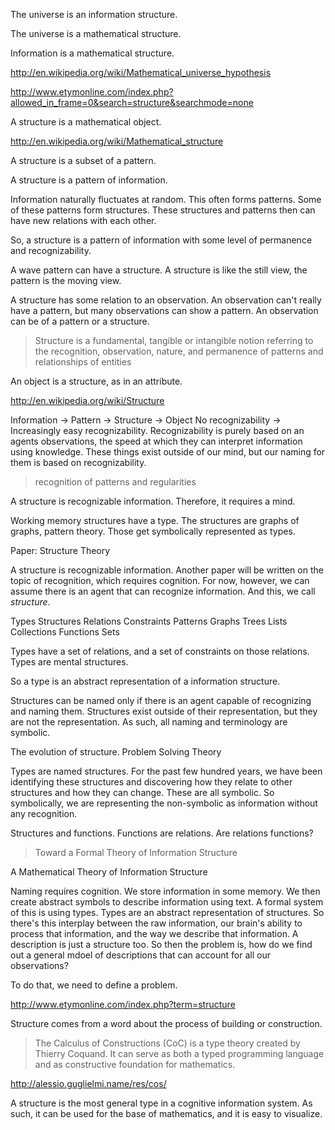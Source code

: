 
The universe is an information structure.

The universe is a mathematical structure.

Information is a mathematical structure.

http://en.wikipedia.org/wiki/Mathematical_universe_hypothesis

http://www.etymonline.com/index.php?allowed_in_frame=0&search=structure&searchmode=none

A structure is a mathematical object.

http://en.wikipedia.org/wiki/Mathematical_structure

A structure is a subset of a pattern.

A structure is a pattern of information.

Information naturally fluctuates at random. This often forms patterns. Some of these patterns form structures. These structures and patterns then can have new relations with each other.

So, a structure is a pattern of information with some level of permanence and recognizability.

A wave pattern can have a structure. A structure is like the still view, the pattern is the moving view.

A structure has some relation to an observation. An observation can't really have a pattern, but many observations can show a pattern. An observation can be of a pattern or a structure.

> Structure is a fundamental, tangible or intangible notion referring to the recognition, observation, nature, and permanence of patterns and relationships of entities

An object is a structure, as in an attribute.

http://en.wikipedia.org/wiki/Structure

Information -> Pattern -> Structure -> Object
No recognizability -> Increasingly easy recognizability. Recognizability is purely based on an agents observations, the speed at which they can interpret information using knowledge. These things exist outside of our mind, but our naming for them is based on recognizability.

> recognition of patterns and regularities


A structure is recognizable information. Therefore, it requires a mind.

Working memory structures have a type. The structures are graphs of graphs, pattern theory. Those get symbolically represented as types.

Paper: Structure Theory

A structure is recognizable information. Another paper will be written on the topic of recognition, which requires cognition. For now, however, we can assume there is an agent that can recognize information. And this, we call _structure_.

Types
  Structures
    Relations
    Constraints
    Patterns
    Graphs
    Trees
    Lists
    Collections
    Functions
    Sets

Types have a set of relations, and a set of constraints on those relations. Types are mental structures.

So a type is an abstract representation of a information structure.

Structures can be named only if there is an agent capable of recognizing and naming them. Structures exist outside of their representation, but they are not the representation. As such, all naming and terminology are symbolic.

The evolution of structure.
Problem Solving Theory

Types are named structures. For the past few hundred years, we have been identifying these structures and discovering how they relate to other structures and how they can change. These are all symbolic. So symbolically, we are representing the non-symbolic as information without any recognition.

Structures and functions. Functions are relations. Are relations functions?

> Toward a Formal Theory of Information Structure

A Mathematical Theory of Information Structure

Naming requires cognition. We store information in some memory. We then create abstract symbols to describe information using text. A formal system of this is using types. Types are an abstract representation of structures. So there's this interplay between the raw information, our brain's ability to process that information, and the way we describe that information. A description is just a structure too. So then the problem is, how do we find out a general mdoel of descriptions that can account for all our observations?

To do that, we need to define a problem.

http://www.etymonline.com/index.php?term=structure

Structure comes from a word about the process of building or construction.

> The Calculus of Constructions (CoC) is a type theory created by Thierry Coquand. It can serve as both a typed programming language and as constructive foundation for mathematics.

http://alessio.guglielmi.name/res/cos/

A structure is the most general type in a cognitive information system. As such, it can be used for the base of mathematics, and it is easy to visualize.
